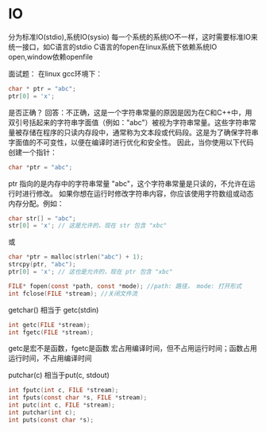 # IO

分为标准IO(stdio),系统IO(sysio)
每一个系统的系统IO不一样，这时需要标准IO来统一接口，如C语言的stdio
C语言的fopen在linux系统下依赖系统IO open,window依赖openfile

面试题：
在linux gcc环境下：
```C
char * ptr = "abc";
ptr[0] = 'x';
```
是否正确？
回答：不正确，这是一个字符串常量的原因是因为在C和C++中，用双引号括起来的字符串字面值（例如："abc"）被视为字符串常量。这些字符串常量被存储在程序的只读内存段中，通常称为文本段或代码段。这是为了确保字符串字面值的不可变性，以便在编译时进行优化和安全性。
因此，当你使用以下代码创建一个指针：
```C
char *ptr = "abc";
```
ptr 指向的是内存中的字符串常量 "abc"，这个字符串常量是只读的，不允许在运行时进行修改。
如果你想在运行时修改字符串内容，你应该使用字符数组或动态内存分配。例如：
```C
char str[] = "abc";
str[0] = 'x'; // 这是允许的，现在 str 包含 "xbc"
```
或
```C
char *ptr = malloc(strlen("abc") + 1);
strcpy(ptr, "abc");
ptr[0] = 'x'; // 这也是允许的，现在 ptr 包含 "xbc"
```

```C
FILE* fopen(const *path, const *mode); //path: 路径， mode: 打开形式
int fclose(FILE *stream); //关闭文件流
```

getchar() 相当于 getc(stdin)
```C
int getc(FILE *stream);
int fgetc(FILE *stream);
```
getc是宏不是函数，fgetc是函数
宏占用编译时间，但不占用运行时间；函数占用运行时间，不占用编译时间

putchar(c) 相当于put(c, stdout)
```C
int fputc(int c, FILE *stream);
int fputs(const char *s, FILE *stream);
int putc(int c, FILE *stream);
int putchar(int c);
int puts(const char *s);
```